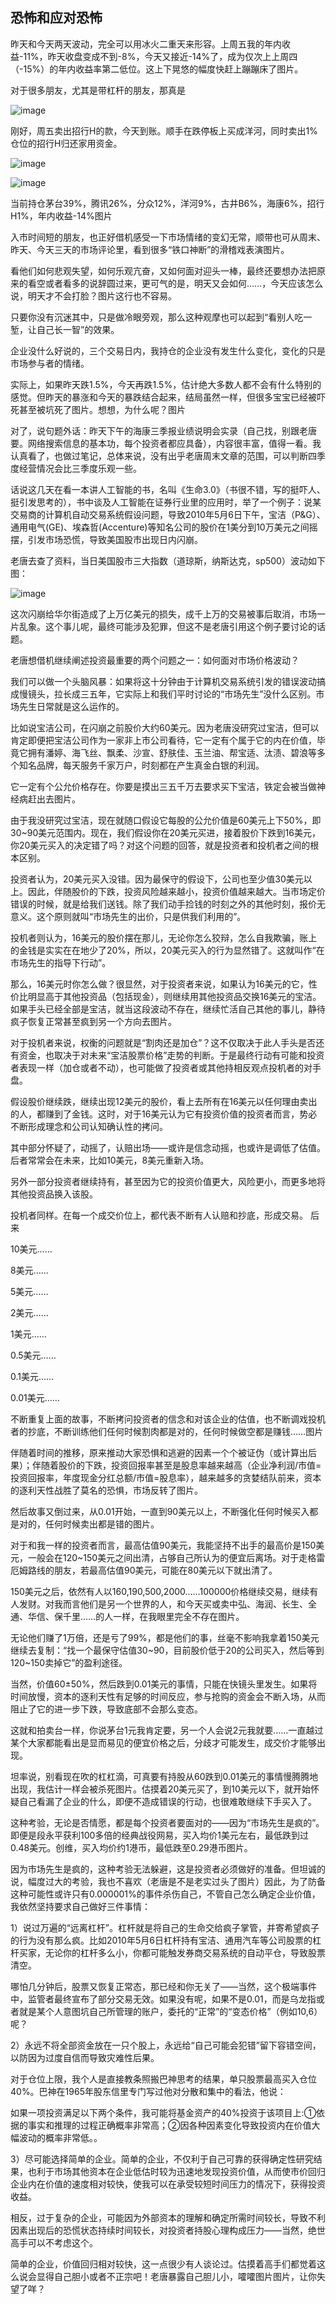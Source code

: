 ## 恐怖和应对恐怖
昨天和今天两天波动，完全可以用冰火二重天来形容。上周五我的年内收益-11%，昨天收盘变成不到-8%，今天又接近-14%了，成为仅次上上周四（-15%）的年内收益率第二低位。这上下晃悠的幅度快赶上蹦蹦床了图片。



对于很多朋友，尤其是带杠杆的朋友，那真是

![image](https://github.com/fengyumozhu/tsf/assets/6201828/4de524d1-8847-4bf6-bfb6-ed8761bdc01e)


刚好，周五卖出招行H的款，今天到账。顺手在跌停板上买成洋河，同时卖出1%仓位的招行H归还家用资金。

![image](https://github.com/fengyumozhu/tsf/assets/6201828/ec259155-c942-430d-a7b0-34b1bc6c6250)

![image](https://github.com/fengyumozhu/tsf/assets/6201828/e730a70f-5c29-4828-a029-d17380c843bd)


当前持仓茅台39%，腾讯26%，分众12%，洋河9%，古井B6%，海康6%，招行H1%，年内收益-14%图片



入市时间短的朋友，也正好借机感受一下市场情绪的变幻无常，顺带也可从周末、昨天、今天三天的市场评论里，看到很多“铁口神断”的滑稽戏表演图片。



看他们如何悲观失望，如何乐观亢奋，又如何面对迎头一棒，最终还要想办法把原来的看空或者看多的说辞圆过来，更可气的是，明天又会如何……，今天应该怎么说，明天才不会打脸？图片这行也不容易。



只要你没有沉迷其中，只是做冷眼旁观，那么这种观摩也可以起到“看别人吃一堑，让自己长一智”的效果。

 

企业没什么好说的，三个交易日内，我持仓的企业没有发生什么变化，变化的只是市场参与者的情绪。



实际上，如果昨天跌1.5%，今天再跌1.5%，估计绝大多数人都不会有什么特别的感觉。但昨天的暴涨和今天的暴跌结合起来，结局虽然一样，但很多宝宝已经被吓死甚至被坑死了图片。想想，为什么呢？图片

 

对了，说句题外话：昨天下午的海康三季报业绩说明会实录（自己找，别跟老唐要。网络搜索信息的基本功，每个投资者都应具备），内容很丰富，值得一看。我认真看了，也做过笔记，总体来说，没有出乎老唐周末文章的范围，可以判断四季度经营情况会比三季度乐观一些。

 

话说这几天在看一本讲人工智能的书，名叫《生命3.0》（书很不错，写的挺吓人、挺引发思考的），书中谈及人工智能在证券行业里的应用时，举了一个例子：说某交易商的计算机自动交易系统假设问题，导致2010年5月6日下午，宝洁（P&G）、通用电气(GE)、埃森哲(Accenture)等知名公司的股价在1美分到10万美元之间摇摆，引发市场恐慌，导致美国股市出现日内闪崩。

 

老唐去查了资料，当日美国股市三大指数（道琼斯，纳斯达克，sp500）波动如下图：

![image](https://github.com/fengyumozhu/tsf/assets/6201828/fae511de-2892-4516-90f6-a79d979c32b0)


这次闪崩给华尔街造成了上万亿美元的损失，成千上万的交易被事后取消，市场一片乱象。这个事儿呢，最终可能涉及犯罪，但这不是老唐引用这个例子要讨论的话题。



老唐想借机继续阐述投资最重要的两个问题之一：如何面对市场价格波动？

 

我们可以做一个头脑风暴：如果将这十分钟由于计算机交易系统引发的错误波动搞成慢镜头，拉长成三五年，它实际上和我们平时讨论的“市场先生”没什么区别。市场先生日常就是这么运作的。

 

比如说宝洁公司，在闪崩之前股价大约60美元。因为老唐没研究过宝洁，但可以肯定即便把宝洁公司作为一家非上市公司看待，它一定有个属于它的内在价值，毕竟它拥有潘婷、海飞丝、飘柔、沙宣、舒肤佳、玉兰油、帮宝适、汰渍、碧浪等多个知名品牌，每天服务千家万户，时刻都在产生真金白银的利润。



它一定有个公允价格存在。你要是摸出三五千万去要求买下宝洁，铁定会被当做神经病赶出去图片。

 

由于我没研究过宝洁，现在就随口假设它每股的公允价值是60美元上下50%，即30~90美元范围内。现在，我们假设你在20美元买进，接着股价下跌到16美元，你20美元买入的决定错了吗？对这个问题的回答，就是投资者和投机者之间的根本区别。

 

投资者认为，20美元买入没错。因为最保守的假设下，公司也至少值30美元以上。因此，伴随股价的下跌，投资风险越来越小，投资价值越来越大。当市场定价错误的时候，就是给我们送钱。除了我们动手捡钱的时刻之外的其他时刻，报价无意义。这个原则就叫“市场先生的出价，只是供我们利用的”。

 

投机者则认为，16美元的股价摆在那儿，无论你怎么狡辩，怎么自我欺骗，账上的金钱是实实在在地少了20%，所以，20美元买入的行为显然错了。这就叫作“在市场先生的指导下行动”。

 

那么，16美元时你怎么做？很显然，对于投资者来说，如果认为16美元的它，性价比明显高于其他投资品（包括现金），则继续用其他投资品交换16美元的宝洁。如果手头已经全部是宝洁，就当这段波动不存在，继续忙活自己其他的事儿，静待疯子恢复正常甚至疯到另一个方向去图片。

 

对于投机者来说，权衡的问题就是“割肉还是加仓”？这不仅取决于此人手头是否还有资金，也取决于对未来“宝洁股票价格”走势的判断。于是最终行动有可能和投资者表现一样（加仓或者不动），也可能做了投资者或其他持相反观点投机者的对手盘。

 

假设股价继续跌，继续出现12美元的股价，看上去所有在16美元以任何理由卖出的人，都赚到了金钱。这时，对于16美元认为它有投资价值的投资者而言，势必不断形成理念和公司认知确认性的拷问。

 

其中部分怀疑了，动摇了，认赔出场——或许是信念动摇，也或许是调低了估值。后者常常会在未来，比如10美元，8美元重新入场。



另外一部分投资者继续持有，甚至因为它的投资价值更大，风险更小，而更多地将其他投资品换入该股。



投机者同样。在每一个成交价位上，都代表不断有人认赔和抄底，形成交易。 
后来

10美元……

8美元……

5美元……

2美元……

1美元……

0.5美元……

0.1美元……

0.01美元……

 

不断重复上面的故事，不断拷问投资者的信念和对该企业的估值，也不断调戏投机者的抄底，不断训练他们任何时候割肉都是对的，任何时候做空都是赚钱……图片

 

伴随着时间的推移，原来推动大家恐惧和逃避的因素一个个被证伪（或计算出后果）；伴随着股价的下跌，投资回报率甚至是股息率越来越高（企业净利润/市值=投资回报率，年度现金分红总额/市值=股息率），越来越多的贪婪结队前来，资本的逐利天性战胜了莫名的恐惧，市场反转了图片。

 

然后故事又倒过来，从0.01开始，一直到90美元以上，不断强化任何时候买入都是对的，任何时候卖出都是错的图片。

 

对于和我一样的投资者而言，最高估值90美元，我能坚持不出手的最高价是150美元，一般会在120~150美元之间出清，占够自己所认为的便宜后离场。对于走格雷厄姆路线的朋友，若最高估值90美元，可能在80美元以下就出清了。

 

150美元之后，依然有人以160,190,500,2000……100000价格继续交易，继续有人发财。对我而言他们是另一个世界的人，和今天买或卖中弘、海润、长生、全通、华信、保千里……的人一样，在我眼里完全不存在图片。



无论他们赚了1万倍，还是亏了99%，都是他们的事，丝毫不影响我拿着150美元继续去复制：“找一个最保守估值30~90，目前股价低于20的公司买入，然后等到120~150卖掉它”的盈利途径。

 

当然，价值60±50%，然后跌到0.01美元的事情，只能在快镜头里发生。如果将时间放慢，资本的逐利天性有足够的时间反应，参与抢购的资金会不断入场，从而阻止了它的进一步下跌，导致底部不会那么变态。



这就和拍卖台一样，你说茅台1元我肯定要，另一个人会说2元我就要……一直越过某个大家都能看出是显而易见的便宜价格之后，分歧才可能发生，成交价才能够出现。

 

坦率说，别看现在吹的杠杠滴，可真要有持股从60跌到0.01美元的事情慢腾腾地出现，我估计一样会被杀死图片。估摸着20美元买了，到10美元以下，就开始怀疑自己看漏了企业的什么，即便不造成错误的行动，也很难敢继续下手买入了。



这种考验，无论是否情愿，都是每个投资者要面对的——因为“市场先生是疯的”。即便是段永平获利100多倍的经典战役网易，买入均价1美元左右，最低跌到过0.48美元。创维，买入均价约1港币，最低跌至0.29港币图片。

 

因为市场先生是疯的，这种考验无法躲避，这是投资者必须做好的准备。但坦诚的说，幅度过大的考验，我也不喜欢（老唐是不是老实过头了图片）因此，为了防备这种可能性或许只有0.000001%的事件杀伤自己，不管自己怎么确定企业价值，我依然坚持要求自己做好三件事情：

 

1）说过万遍的“远离杠杆”。杠杆就是将自己的生命交给疯子掌管，并寄希望疯子的行为没有那么疯。比如2010年5月6日杠杆持有宝洁、通用汽车等公司股票的杠杆买家，无论你的杠杆多么小，你都可能触发券商交易系统的自动平仓，导致股票清空。



哪怕几分钟后，股票又恢复正常态，那已经和你无关了——当然，这个极端事件中，监管者最终宣布了部分交易无效。如果没有呢，如果不是0.01，而是乌龙指或者就是某个人意图坑自己所管理的账户，委托的“正常”的“变态价格”（例如10,6）呢？



2）永远不将全部资金放在一只个股上，永远给“自己可能会犯错”留下容错空间，以防因为过度自信而导致灾难性后果。

 

对于仓位上限，我个人是直接教条照搬巴神思考的结果，单只股票最高买入仓位40%。巴神在1965年股东信里专门写过他对分散和集中的看法，他说：



如果一项投资满足以下两个条件，我可能将基金资产的40%投资于该项目上:①依据的事实和推理的过程正确概率非常高；②因各种因素变化导致投资内在价值大幅波动的概率非常低。。

 

3）尽可能选择简单的企业。简单的企业，不仅利于自己可靠的获得确定性研究结果，也利于市场其他资本在企业低估时较为迅速地发现投资价值，从而使市价回归企业内在价值的速度相对较快，使我可以在承受较短时间压力的情况下，获得投资收益。



相反，过于复杂的企业，可能因为外部资本的理解和确定所需时间较长，导致不利因素出现后的恐慌状态持续时间较长，对投资者持股心理构成压力——当然，绝世高手可以不考虑这个。

 

简单的企业，价值回归相对较快，这一点很少有人谈论过。估摸着高手们都觉着这么说会显得自己胆小或者不正宗吧！老唐暴露自己胆儿小，嚯嚯图片图片，让你失望了咩？
